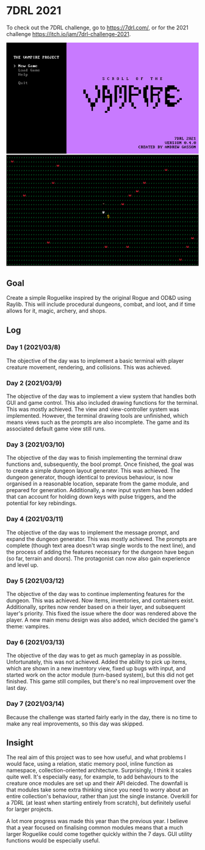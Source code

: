 # 7DRL 2021
To check out the 7DRL challenge, go to <https://7drl.com/>, or for the 2021 challenge <https://itch.io/jam/7drl-challenge-2021>.

![Screenshot of the Main Menu](https://github.com/andrewgasson/roguelike-7drl-2021/blob/main/Document/Screenshot/Day4MainMenu.png)
![Screenshot of the Game](https://github.com/andrewgasson/roguelike-7drl-2021/blob/main/Document/Screenshot/Day6Game.png)

## Goal
Create a simple Roguelike inspired by the original Rogue and OD&D using Raylib. This will include procedural dungeons, combat, and loot, and if time allows for it, magic, archery, and shops.

## Log
### Day 1 (2021/03/8)
The objective of the day was to implement a basic terminal with player creature movement, rendering, and collisions. This was achieved.

### Day 2 (2021/03/9)
The objective of the day was to implement a view system that handles both GUI and game control. This also included drawing functions for the terminal. This was mostly achieved. The view and view-controller system was implemented. However, the terminal drawing tools are unfinished, which means views such as the prompts are also incomplete. The game and its associated default game view still runs.

### Day 3 (2021/03/10)
The objective of the day was to finish implementing the terminal draw functions and, subsequently, the bool prompt. Once finished, the goal was to create a simple dungeon layout generator. This was achieved. The dungeon generator, though identical to previous behaviour, is now organised in a reasonable location, separate from the game module, and prepared for generation. Additionally, a new input system has been added that can account for holding down keys with pulse triggers, and the potential for key rebindings.

### Day 4 (2021/03/11)
The objective of the day was to implement the message prompt, and expand the dungeon generator. This was mostly achieved. The prompts are complete (though text area doesn't wrap single words to the next line), and the process of adding the features necessary for the dungeon have begun (so far, terrain and doors). The protagonist can now also gain experience and level up.

### Day 5 (2021/03/12)
The objective of the day was to continue implementing features for the dungeon. This was achieved. Now items, inventories, and containers exist. Additionally, sprites now render based on a their layer, and subsequent layer's priority. This fixed the issue where the door was rendered above the player. A new main menu design was also added, which decided the game's theme: vampires.

### Day 6 (2021/03/13)
The objective of the day was to get as much gameplay in as possible. Unfortunately, this was not achieved. Added the ability to pick up items, which are shown in a new inventory view, fixed up bugs with input, and started work on the actor module (turn-based system), but this did not get finished. This game still compiles, but there's no real improvement over the last day.

### Day 7 (2021/03/14)
Because the challenge was started fairly early in the day, there is no time to make any real improvements, so this day was skipped.

## Insight
The real aim of this project was to see how useful, and what problems I would face, using a relation, static memory pool, inline function as namespace, collection-oriented architecture. Surprisingly, I think it scales quite well. It's especially easy, for example, to add behaviours to the creature once modules are set up and their API deicded. The downfall is that modules take some extra thinking since you need to worry about an entire collection's behaviour, rather than just the single instance. Overkill for a 7DRL (at least when starting entirely from scratch), but definitely useful for larger projects.

A lot more progress was made this year than the previous year. I believe that a year focused on finalising common modules means that a much larger Roguelike could come together quickly within the 7 days. GUI utility functions would be especially useful.
